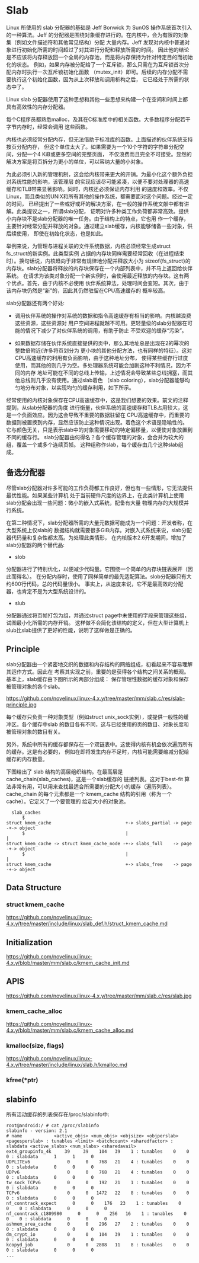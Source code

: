 Slab
========================================

Linux 所使用的 slab 分配器的基础是 Jeff Bonwick 为 SunOS 操作系统首次引入的一种算法。Jeff
的分配器是围绕对象缓存进行的。在内核中，会为有限的对象集（例如文件描述符和其他常见结构）分配
大量内存。Jeff 发现对内核中普通对象进行初始化所需的时间超过了对其进行分配和释放所需的时间。
因此他的结论是不应该将内存释放回一个全局的内存池，而是将内存保持为针对特定目的而初始化的状态。
例如，如果内存被分配给了一个互斥锁，那么只需在为互斥锁首次分配内存时执行一次互斥锁初始化函数
（mutex_init）即可。后续的内存分配不需要执行这个初始化函数，因为从上次释放和调用析构之后，
它已经处于所需的状态中了。

Linux slab 分配器使用了这种思想和其他一些思想来构建一个在空间和时间上都具有高效性的内存分配器。

每个C程序员都熟悉malloc，及其在C标准库中的相关函数。大多数程序分配若干字节内存时，经常会调用
这些函数。

内核也必须经常分配内存，但无法借助于标准库的函数。上面描述的伙伴系统支持按页分配内存，
但这个单位太大了。如果需要为一个10个字符的字符串分配空间，分配一个4 KiB或更多空间的完整页面，
不仅浪费而且完全不可接受。显然的解决方案是将页拆分为更小的单位，可以容纳大量的小对象。

为此必须引入新的管理机制，这会给内核带来更大的开销。为最小化这个额外负担对系统性能的影响，该管理层
的实现应该尽可能紧凑，以便不要对处理器的高速缓存和TLB带来显著影响。同时，内核还必须保证内存利用
的速度和效率。不仅Linux，而且类似的UNIX和所有其他的操作系统，都需要面对这个问题。经过一定的时间，
已经提出了一些或好或坏的解决方案，在一般的操作系统文献中都有讲解。此类提议之一，所谓slab分配，
证明对许多种类工作负荷都非常高效。提供小内存块不是slab分配器的唯一任务。由于结构上的特点，它也用
作一个缓存，主要针对经常分配并释放的对象。通过建立slab缓存，内核能够储备一些对象，供后续使用，
即使在初始化状态，也是如此。

举例来说，为管理与进程关联的文件系统数据，内核必须经常生成struct fs_struct的新实例。此类型实例
占据的内存块同样需要经常回收（在进程结束时）。换句话说，内核趋向于非常有规律地分配并释放大小为
sizeof{fs_struct}的内存块。slab分配器将释放的内存块保存在一个内部列表中，并不马上返回给伙伴系统。
在请求为该类对象分配一个新实例时，会使用最近释放的内存块。这有两个优点。首先，由于内核不必使用
伙伴系统算法，处理时间会变短。其次，由于该内存块仍然是“新”的，因此其仍然驻留在CPU高速缓存的
概率较高。

slab分配器还有两个好处:

* 调用伙伴系统的操作对系统的数据和指令高速缓存有相当的影响。内核越浪费这些资源，这些资源对
用户空间进程就越不可用。更轻量级的slab分配器在可能的情况下减少了对伙伴系统的调用，有助于防止
不受欢迎的缓存“污染”。

* 如果数据存储在伙伴系统直接提供的页中，那么其地址总是出现在2的幂次的整数倍附近(许多将页划分为
更小块的其他分配方法，也有同样的特征）。这对CPU高速缓存的利用有负面影响，由于这种地址分布，
使得某些缓存行过度使用，而其他的则几乎为空。多处理器系统可能会加剧这种不利情况，因为不同的内存
地址可能在不同的总线上传输，上述情况会导致某些总线拥塞，而其他总线则几乎没有使用。通过slab着色
（slab coloring），slab分配器能够均匀地分布对象，以实现均匀的缓存利用，如下所示。

经常使用的内核对象保存在CPU高速缓存中，这是我们想要的效果。前文的注释提到，从slab分配器的角度
进行衡量，伙伴系统的高速缓存和TLB占用较大，这是一个负面效应。因为这会导致不重要的数据驻留在
CPU高速缓存中，而重要的数据则被置换到内存，显然应该防止这种情况出现。着色这个术语是隐喻性的。
它与颜色无关，只是表示slab中的对象需要移动的特定偏移量，以便使对象放置到不同的缓存行。
slab分配器由何得名？各个缓存管理的对象，会合并为较大的组，覆盖一个或多个连续页帧。
这种组称作slab，每个缓存由几个这种slab组成。


备选分配器
----------------------------------------

尽管slab分配器对许多可能的工作负荷都工作良好，但也有一些情形，它无法提供最优性能。如果某些计算机
处于当前硬件尺度的边界上，在此类计算机上使用slab分配会出现一些问题：微小的嵌入式系统，配备有大量
物理内存的大规模并行系统。

在第二种情况下，slab分配器所需的大量元数据可能成为一个问题：开发者称，在大型系统上仅slab的
数据结构就需要很多GiB内存。对嵌入式系统来说，slab分配器代码量和复杂性都太高。为处理此类情形，
在内核版本2.6开发期间，增加了slab分配器的两个替代品:

* slob

分配器进行了特别优化，以便减少代码量。它围绕一个简单的内存块链表展开（因此而得名）。
在分配内存时，使用了同样简单的最先适配算法。slob分配器只有大约600行代码，总的代码量很小。
事实上，从速度来说，它不是最高效的分配器，也肯定不是为大型系统设计的。

* slub

分配器通过将页帧打包为组，并通过struct page中未使用的字段来管理这些组，试图最小化所需的内存开销。
这样做不会简化该结构的定义，但在大型计算机上slub比slab提供了更好的性能，说明了这样做是正确的。

Principle
----------------------------------------

slab分配器由一个紧密地交织的数据和内存结构的网络组成，初看起来不容易理解其运作方式。因此在
考察其实现之前，重要的是获得各个结构之间关系的概观。基本上，slab缓存由下图所示的两部分组成：
保存管理性数据的缓存对象和保存被管理对象的各个slab。

https://github.com/novelinux/linux-4.x.y/tree/master/mm/slab.c/res/slab-principle.jpg

每个缓存只负责一种对象类型（例如struct unix_sock实例），或提供一般性的缓冲区。各个缓存中slab
的数目各有不同，这与已经使用的页的数目、对象长度和被管理对象的数目有关。

另外，系统中所有的缓存都保存在一个双链表中。这使得内核有机会依次遍历所有的缓存。这是有必要的，
例如在即将发生内存不足时，内核可能需要缩减分配给缓存的内存数量。

下图给出了 slab 结构的高层组织结构。在最高层是 cache_chain(slab_caches)，这是一个slab缓存的
链接列表。这对于best-fit 算法非常有用，可以用来查找最适合所需要的分配大小的缓存（遍历列表）。
cache_chain 的每个元素都是一个 kmem_cache 结构的引用（称为一个 cache）。它定义了一个要管理的
给定大小的对象池。

```
  slab_caches
      $
struct kmem_cache                            +-> slabs_partial -> page -+-> object
      $                                      |                          |
struct kmem_cache -> struct kmem_cache_node -+-> slabs_full    -> page -+-> object
      $                                      |                          |
struct kmem_cache                            +-> slabs_free    -> page -+-> object
```

Data Structure
----------------------------------------

### struct kmem_cache

https://github.com/novelinux/linux-4.x.y/tree/master/include/linux/slab_def.h/struct_kmem_cache.md

Initialization
----------------------------------------

https://github.com/novelinux/linux-4.x.y/blob/master/mm/slab.c/kmem_cache_init.md

APIS
----------------------------------------

https://github.com/novelinux/linux-4.x.y/tree/master/mm/slab.c/res/slab.jpg

### kmem_cache_alloc

https://github.com/novelinux/linux-4.x.y/blob/master/mm/slab.c/kmem_cache_alloc.md

### kmalloc(size, flags)

https://github.com/novelinux/linux-4.x.y/tree/master/include/linux/slab.h/kmalloc.md

### kfree(*ptr)

slabinfo
----------------------------------------

所有活动缓存的列表保存在/proc/slabinfo中:

```
root@android:/ # cat /proc/slabinfo
slabinfo - version: 2.1
# name            <active_objs> <num_objs> <objsize> <objperslab> <pagesperslab> : tunables <limit> <batchcount> <sharedfactor> : slabdata <active_slabs> <num_slabs> <sharedavail>
ext4_groupinfo_4k     39     39    104   39    1 : tunables    0    0    0 : slabdata      1      1      0
UDPLITEv6              0      0    768   21    4 : tunables    0    0    0 : slabdata      0      0      0
UDPv6                  0      0    768   21    4 : tunables    0    0    0 : slabdata      0      0      0
tw_sock_TCPv6          0      0    192   21    1 : tunables    0    0    0 : slabdata      0      0      0
TCPv6                  0      0   1472   22    8 : tunables    0    0    0 : slabdata      0      0      0
nf_conntrack_expect      0      0    176   23    1 : tunables    0    0    0 : slabdata      0      0      0
nf_conntrack_c1809980      0      0    256   16    1 : tunables    0    0    0 : slabdata      0      0      0
ashmem_area_cache      0      0    296   27    2 : tunables    0    0    0 : slabdata      0      0      0
dm_crypt_io            0      0    104   39    1 : tunables    0    0    0 : slabdata      0      0      0
kcopyd_job             0      0   2808   11    8 : tunables    0    0    0 : slabdata      0      0      0
...
```